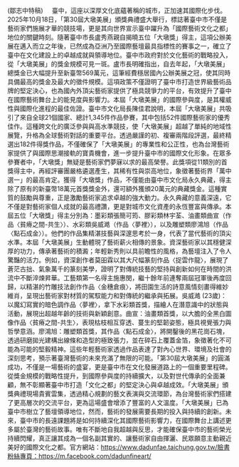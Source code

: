 (鄒志中特稿)     臺中，這座以深厚文化底蘊著稱的城市，正加速其國際化步伐。2025年10月18日，「第30屆大墩美展」頒獎典禮盛大舉行，標誌著臺中市不僅是藝術家們施展才華的競技場，更是其向世界宣示臺中躍升為「國際藝術文化之都」地位的關鍵時刻。隨著臺中市長盧秀燕親自揭曉五位「大墩獎」得主，這項公辦美展在邁入而立之年後，已然成為亞洲乃至國際藝壇最具指標性的賽事之一，確立了臺中在文化建設上的卓越成就與領導地位。臺中市政府對於文化藝術的戰略投入，從「大墩美展」的獎金規模可見一斑。盧市長明確指出，自去年起，「大墩美展」總獎金已大幅提升至新臺幣569萬元，這筆經費穩居國內公辦美展之冠，使其同時具備最高的獎金及最大的徵件規模。這項政策不僅證明了臺中市打造世界級藝術品牌的堅定決心，也為國內外頂尖藝術家提供了極具競爭力的平台，有效提升了臺中在國際藝術舞台上的能見度與影響力。本屆「大墩美展」的國際參與度，是其權威性與國際化進程的最佳佐證。臺中市文化局長陳佳君說明，本屆「大墩美展」共吸引了來自全球21個國家、總計1,345件作品參賽，其中包括52件國際藝術家的優秀佳作。這種跨文化的廣泛參與與高水準競技，使「大墩美展」超越了單純的地域性展覽，升格為全球藝術對話的重要平台。透過嚴謹的初、複審兩階段評選，最終精選出182件得獎作品，不僅確保了「大墩美展」的專業性和公正性，也為台灣藝術家提供了與國際思潮接軌的寶貴機會，進一步提升臺中市的國際文化形象。在眾多參賽者中，「大墩獎」無疑是藝術家們夢寐以求的最高榮譽。此獎項從11類別的首獎得主中，再經評審團嚴格遴選產生，其稀有性與崇高地位，象徵著藝術界「萬中選一」的最高肯定。獲得「大墩獎」作品，不僅能由臺中市文化局永久典藏，得主除了原有的新臺幣18萬元首獎獎金外，還可額外獲頒20萬元的典藏獎金。這種實質的鼓勵與尊重，正是激勵藝術家追求卓越的強大動力。永久典藏的意義深遠，它不僅是對藝術家個人成就的最高禮讚，更是對城市文化資產的永恆豐富與傳承。本屆五位「大墩獎」得主分別為：墨彩類張簡可筠、膠彩類林宇荃、油畫類曲宣（作品〈貧瘠之間-共生〉）、水彩類吳威澔（作品〈夢裡〉），以及雕塑類廖鴻旭（作品〈點石成金〉）。他們的作品集精湛技藝與深邃思考於一身，代表了當代藝術的頂尖水準。本屆「大墩美展」生動體現了藝術薪火相傳的景象。資深藝術家以其穩健深厚的功力，傳承著藝術的積澱；年輕新秀則以具前瞻性的風格，為藝壇注入了令人驚豔的活力。例如，資深創作者莫昍霖以其大尺幅篆刻作品〈捉雲作龍〉，展現了蒼茫古拙、氣象萬千的篆刻美學，證明了對傳統技藝的堅持與創新如何在時間的洪流中不斷淬煉昇華。工藝類第一名得主施惠閔，繼十餘年前連奪兩屆冠軍後再度回歸，以精湛的竹雕技法創作作品〈金穗倉痕〉，將田園生活的詩意風情刻畫得維妙維肖，呈現出藝術家對材質的駕馭能力和對傳統的繼承與拓展。吳威澔 (23歲)：以魔幻寫實的暗色調作品〈夢裡〉，拿下水彩類首獎，描繪人在潛意識中的狀態與活動，展現出超越年齡的技術與新穎創意。曲宣：油畫類首獎，以大膽的全黑白圖像作品〈貧瘠之間-共生〉，表現枯枝相互穿透、蔓生的堅韌姿態，極具視覺張力與哲學意涵。廖鴻旭：雕塑類首獎，其作品〈點石成金〉，將開鑿後的黑花崗石塊，透過研磨拋光建構出線條和造型的極致張力，並在碎石上覆蓋金箔，象徵著化不可能為可能的堅毅精神。這些年輕藝術家透過作品表達了對內心世界、環境及社會的深刻思考，預示著臺灣藝術的未來充滿了無限的可能。「第30屆大墩美展」的圓滿成功，不僅是一場藝術的盛宴，更是臺中市在文化發展道路上的一個重要里程碑。從獎金規模的戰略性提升，到國際參與度的持續擴大，以及對世代傳承的全面兼顧，無不彰顯著臺中市打造「文化之都」的堅定決心與卓越成效。「大墩美展」頒獎典禮現場貴賓雲集，透過精心規劃的藝文表演與交流環節，為台灣藝術家們搭建了更高層次的交流平台，更為這場盛會增添了豐富的人文溫度。「大墩美展」已為臺中市樹立了藝壇領導地位，然而，藝術的發展需要長期的投入與持續的創新。未來，臺中市的長遠課題將是如何持續深化其國際藝術影響力，在國際舞台上講述更多屬於臺灣的藝術故事。唯有不斷地自我超越與反思，才能確保臺中市的藝術榮光持續閃耀，真正讓其成為一個名副其實的、讓藝術家自由揮灑、民眾願意主動親近美好的國際文化之都。官方網站：https://www.dadunfae.taichung.gov.tw/臉書粉絲專頁：https://m.facebook.com/dadunfineart/